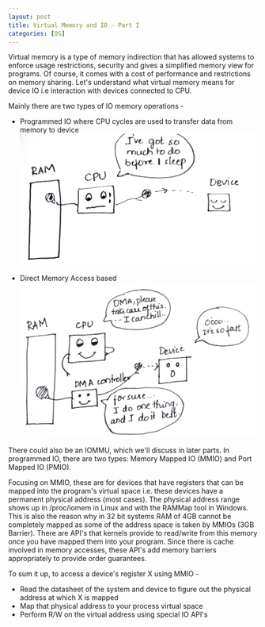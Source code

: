 ```yaml
---
layout: post
title: Virtual Memory and IO - Part I
categories: [OS]
---
```


Virtual memory is a type of memory indirection that has allowed systems to enforce usage restrictions, security and gives a simplified memory view for programs. Of course, it comes with a cost of performance and restrictions on memory sharing. Let's understand what virtual memory means for device IO i.e interaction with devices connected to CPU.

Mainly there are two types of IO memory operations -
* Programmed IO where CPU cycles are used to transfer data from memory to device
![Programmed](/images/2020-03-07-programmed.jpg)

* Direct Memory Access based
![DMA](/images/2020-03-07-DMA.jpg)

There could also be an IOMMU, which we'll discuss in later parts. In programmed IO, there are two types: Memory Mapped IO (MMIO) and Port Mapped IO (PMIO).

Focusing on MMIO, these are for devices that have registers that can be mapped into the program's virtual space i.e. these devices have a permanent physical address (most cases). The physical address range shows up in /proc/iomem in Linux and with the RAMMap tool in Windows. This is also the reason why in 32 bit systems RAM of 4GB cannot be completely mapped as some of the address space is taken by MMIOs (3GB Barrier). There are API's that kernels provide to read/write from this memory once you have mapped them into your program. Since there is cache involved in memory accesses, these API's add memory barriers appropriately to provide order guarantees. 

To sum it up, to access a device's register X using MMIO -
* Read the datasheet of the system and device to figure out the physical address at which X is mapped
* Map that physical address to your process virtual space
* Perform R/W on the virtual address using special IO API's
